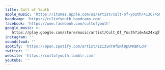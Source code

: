 ```yaml
---
title: Cult of Youth
apple_music: 'https://itunes.apple.com/us/artist/cult-of-youth/413674592'
bandcamp: 'https://cultofyouth.bandcamp.com'
facebook: 'https://www.facebook.com/cultofyouth'
google_music: >-
   https://play.google.com/store/music/artist/Cult_Of_Youth?id=Ax24xq3lyblmyjlbeiw6owee45a
instagram: ''
soundcloud: ''
spotify: 'https://open.spotify.com/artist/1zIzSRTWfENl0pUMRBFLdH'
twitter: ''
website: 'https://cultofyouth.tumblr.com'
youtube: ''
---
```

